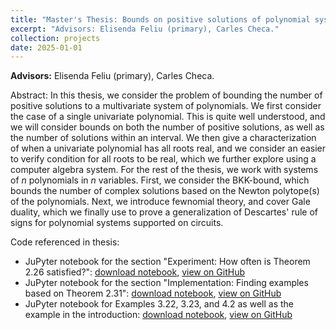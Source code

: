 ```yaml
---
title: "Master's Thesis: Bounds on positive solutions of polynomial systems (2025)"
excerpt: "Advisors: Elisenda Feliu (primary), Carles Checa."
collection: projects
date: 2025-01-01
---
```


**Advisors:** Elisenda Feliu (primary), Carles Checa. 

Abstract: In this thesis, we consider the problem of bounding the number of positive solutions to a multivariate system of polynomials. We first consider the case of a single univariate polynomial. This is quite well understood, and we will consider bounds on both the number of positive solutions, as well as the number of solutions within an interval. We then give a characterization of when a univariate polynomial has all roots real, and we consider an easier to verify condition for all roots to be real, which we further explore using a computer algebra system. For the rest of the thesis, we work with systems of $n$ polynomials in $n$ variables. First, we consider the BKK-bound, which bounds the number of complex solutions based on the Newton polytope(s) of the polynomials. Next, we introduce fewnomial theory, and cover Gale duality, which we finally use to prove a generalization of Descartes' rule of signs for polynomial systems supported on circuits.

Code referenced in thesis:
* JuPyter notebook for the section "Experiment: How often is Theorem 2.26 satisfied?": [download notebook](/files/mastersthesis/kurtz_probSatThm1.ipynb), [view on GitHub](https://github.com/MarieKaltoft/MarieKaltoft.github.io/tree/main/files/mastersthesis/kurtz_probSatThm1.ipynb)
* JuPyter notebook for the section "Implementation: Finding examples based on Theorem 2.31": [download notebook](/files/mastersthesis/kurtz_exThm2.ipynb), [view on GitHub](https://github.com/MarieKaltoft/MarieKaltoft.github.io/tree/main/files/mastersthesis/kurtz_exThm2.ipynb)
* JuPyter notebook for Examples 3.22, 3.23, and 4.2 as well as the example in the introduction: [download notebook](/files/mastersthesis/mixed_volume.ipynb), [view on GitHub](https://github.com/MarieKaltoft/MarieKaltoft.github.io/tree/main/files/mastersthesis/mixed_volume.ipynb)